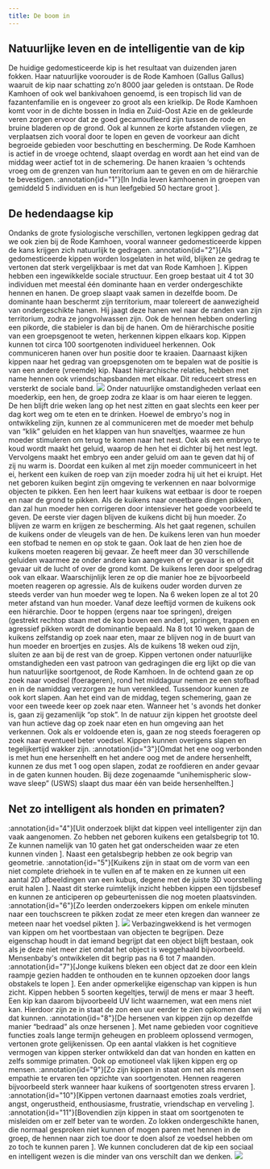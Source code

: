 ```yaml
---
title: De boom in
---
```

## Natuurlijke leven en de intelligentie van de kip

De huidige gedomesticeerde kip is het resultaat van duizenden jaren fokken. Haar natuurlijke voorouder is de Rode Kamhoen (Gallus Gallus) waaruit de kip naar schatting zo’n 8000 jaar geleden is ontstaan. De Rode Kamhoen of ook wel bankivahoen genoemd, is een tropisch lid van de fazantenfamilie en is ongeveer zo groot als een krielkip. De Rode Kamhoen komt voor in de dichte bossen in India en Zuid-Oost Azie en de gekleurde veren zorgen ervoor dat ze goed gecamoufleerd zijn tussen de rode en bruine bladeren op de grond. Ook al kunnen ze korte afstanden vliegen, ze verplaatsen zich vooral door te lopen en geven de voorkeur aan dicht begroeide gebieden voor beschutting en bescherming. De Rode Kamhoen is actief in de vroege ochtend, slaapt overdag en wordt aan het eind van de middag weer actief tot in de schemering. De hanen kraaien ‘s ochtends vroeg om de grenzen van hun territorium aan te geven en om de hiërarchie te bevestigen. :annotation{id="1"}[In India leven kamhoenen in groepen van gemiddeld 5 individuen en is hun leefgebied 50 hectare groot ].

## De hedendaagse kip

Ondanks de grote fysiologische verschillen, vertonen legkippen gedrag dat we ook zien bij de Rode Kamhoen, vooral wanneer gedomesticeerde kippen de kans krijgen zich natuurlijk te gedragen. :annotation{id="2"}[Als gedomesticeerde kippen worden losgelaten in het wild, blijken ze gedrag te vertonen dat sterk vergelijkbaar is met dat van Rode Kamhoen ]. Kippen hebben een ingewikkelde sociale structuur. Een groep bestaat uit 4 tot 30 individuen met meestal één dominante haan en verder ondergeschikte hennen en hanen. De groep slaapt vaak samen in dezelfde boom. De dominante haan beschermt zijn territorium, maar tolereert de aanwezigheid van ondergeschikte hanen. Hij jaagt deze hanen wel naar de randen van zijn territorium, zodra ze jongvolwassen zijn. Ook de hennen hebben onderling een pikorde, die stabieler is dan bij de hanen. Om de hiërarchische positie van een groepsgenoot te weten, herkennen kippen elkaars kop. Kippen kunnen tot circa 100 soortgenoten individueel herkennen. Ook communiceren hanen over hun positie door te kraaien. Daarnaast kijken kippen naar het gedrag van groepsgenoten om te bepalen wat de positie is van een andere (vreemde) kip. Naast hiërarchische relaties, hebben met name hennen ook vriendschapsbanden met elkaar. Dit reduceert stress en versterkt de sociale band. ![](http://www.ongehoord.info/wp-content/uploads/2017/12/Haps_7323Web-1024x683.jpg) Onder natuurlijke omstandigheden verlaat een moederkip, een hen, de groep zodra ze klaar is om haar eieren te leggen. De hen blijft drie weken lang op het nest zitten en gaat slechts een keer per dag kort weg om te eten en te drinken. Hoewel de embryo's nog in ontwikkeling zijn, kunnen ze al communiceren met de moeder met behulp van “klik” geluiden en het klappen van hun snaveltjes, waarmee ze hun moeder stimuleren om terug te komen naar het nest. Ook als een embryo te koud wordt maakt het geluid, waarop de hen het ei dichter bij het nest legt. Vervolgens maakt het embryo een ander geluid om aan te geven dat hij of zij nu warm is. Doordat een kuiken al met zijn moeder communiceert in het ei, herkent een kuiken de roep van zijn moeder zodra hij uit het ei kruipt. Het net geboren kuiken begint zijn omgeving te verkennen en naar bolvormige objecten te pikken. Een hen leert haar kuikens wat eetbaar is door te roepen en naar de grond te pikken. Als de kuikens naar oneetbare dingen pikken, dan zal hun moeder hen corrigeren door intensiever het goede voorbeeld te geven. De eerste vier dagen blijven de kuikens dicht bij hun moeder. Zo blijven ze warm en krijgen ze bescherming. Als het gaat regenen, schuilen de kuikens onder de vleugels van de hen. De kuikens leren van hun moeder een stofbad te nemen en op stok te gaan. Ook laat de hen zien hoe de kuikens moeten reageren bij gevaar. Ze heeft meer dan 30 verschillende geluiden waarmee ze onder andere kan aangeven of er gevaar is en of dit gevaar uit de lucht of over de grond komt. De kuikens leren door spelgedrag ook van elkaar. Waarschijnlijk leren ze op die manier hoe ze bijvoorbeeld moeten reageren op agressie. Als de kuikens ouder worden durven ze steeds verder van hun moeder weg te lopen. Na 6 weken lopen ze al tot 20 meter afstand van hun moeder. Vanaf deze leeftijd vormen de kuikens ook een hiërarchie. Door te hoppen (ergens naar toe springen), dreigen (gestrekt rechtop staan met de kop boven een ander), springen, trappen en agressief pikken wordt de dominantie bepaald. Na 8 tot 10 weken gaan de kuikens zelfstandig op zoek naar eten, maar ze blijven nog in de buurt van hun moeder en broertjes en zusjes. Als de kuikens 18 weken oud zijn, sluiten ze aan bij de rest van de groep. Kippen vertonen onder natuurlijke omstandigheden een vast patroon van gedragingen die erg lijkt op die van hun natuurlijke soortgenoot, de Rode Kamhoen. In de ochtend gaan ze op zoek naar voedsel (foerageren), rond het middaguur nemen ze een stofbad en in de namiddag verzorgen ze hun verenkleed. Tussendoor kunnen ze ook kort slapen. Aan het eind van de middag, tegen schemering, gaan ze voor een tweede keer op zoek naar eten. Wanneer het 's avonds het donker is, gaan zij gezamenlijk “op stok”. In de natuur zijn kippen het grootste deel van hun actieve dag op zoek naar eten en hun omgeving aan het verkennen. Ook als er voldoende eten is, gaan ze nog steeds foerageren op zoek naar eventueel beter voedsel. Kippen kunnen overigens slapen en tegelijkertijd wakker zijn. :annotation{id="3"}[Omdat het ene oog verbonden is met hun ene hersenhelft en het andere oog met de andere hersenhelft, kunnen ze dus met 1 oog open slapen, zodat ze roofdieren en ander gevaar in de gaten kunnen houden. Bij deze zogenaamde “unihemispheric slow-wave sleep” (USWS) slaapt dus maar één van beide hersenhelften.]

## Net zo intelligent als honden en primaten?

:annotation{id="4"}[Uit onderzoek blijkt dat kippen veel intelligenter zijn dan vaak aangenomen. Zo hebben net geboren kuikens een getalsbegrip tot 10. Ze kunnen namelijk van 10 gaten het gat onderscheiden waar ze eten kunnen vinden ]. Naast een getalsbegrip hebben ze ook begrip van geometrie. :annotation{id="5"}[Kuikens zijn in staat om de vorm van een niet complete driehoek in te vullen en af te maken en ze kunnen uit een aantal 2D afbeeldingen van een kubus, degene met de juiste 3D voorstelling eruit halen ]. Naast dit sterke ruimtelijk inzicht hebben kippen een tijdsbesef en kunnen ze anticiperen op gebeurtenissen die nog moeten plaatsvinden. :annotation{id="6"}[Zo leerden onderzoekers kippen om enkele minuten naar een touchscreen te pikken zodat ze meer eten kregen dan wanneer ze meteen naar het voedsel pikten ]. ![](http://www.ongehoord.info/wp-content/uploads/2017/12/Barneveld_Scherp_7483Web-1024x683.jpg) Verbazingwekkend is het vermogen van kippen om het voortbestaan van objecten te begrijpen. Deze eigenschap houdt in dat iemand begrijpt dat een object blijft bestaan, ook als je deze niet meer ziet omdat het object is weggehaald bijvoorbeeld. Mensenbaby's ontwikkelen dit begrip pas na 6 tot 7 maanden. :annotation{id="7"}[Jonge kuikens bleken een object dat ze door een klein raampje gezien hadden te onthouden en te kunnen opzoeken door langs obstakels te lopen ]. Een ander opmerkelijke eigenschap van kippen is hun zicht. Kippen hebben 5 soorten kegeltjes, terwijl de mens er maar 3 heeft. Een kip kan daarom bijvoorbeeld UV licht waarnemen, wat een mens niet kan. Hierdoor zijn ze in staat de zon een uur eerder te zien opkomen dan wij dat kunnen. :annotation{id="8"}[De hersenen van kippen zijn op dezelfde manier “bedraad” als onze hersenen ]. Met name gebieden voor cognitieve functies zoals lange termijn geheugen en probleem oplossend vermogen, vertonen grote gelijkenissen. Op een aantal vlakken is het cognitieve vermogen van kippen sterker ontwikkeld dan dat van honden en katten en zelfs sommige primaten. Ook op emotioneel vlak lijken kippen erg op mensen. :annotation{id="9"}[Zo zijn kippen in staat om net als mensen empathie te ervaren ten opzichte van soortgenoten. Hennen reageren bijvoorbeeld sterk wanneer haar kuikens of soortgenoten stress ervaren ]. :annotation{id="10"}[Kippen vertonen daarnaast emoties zoals verdriet, angst, ongerustheid, enthousiasme, frustratie, vriendschap en verveling ]. :annotation{id="11"}[Bovendien zijn kippen in staat om soortgenoten te misleiden om er zelf beter van te worden. Zo lokken ondergeschikte hanen, die normaal gesproken niet kunnen of mogen paren met hennen in de groep, de hennen naar zich toe door te doen alsof ze voedsel hebben om zo toch te kunnen paren ]. We kunnen concluderen dat de kip een sociaal en intelligent wezen is die minder van ons verschilt dan we denken. ![](http://www.ongehoord.info/wp-content/uploads/2017/12/Barneveld_Scherp_7460Web-683x1024.jpg)
